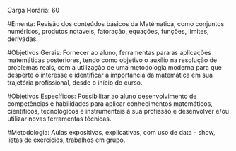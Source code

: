 Carga Horária: 60
 
#Ementa:
    Revisão dos conteúdos básicos da Matématica, como conjuntos numéricos, produtos notáveis, fatoração, equações, funções, limites, derivadas.
 
#Objetivos Gerais:
    Fornecer ao aluno, ferramentas para as aplicações matemáticas posteriores, tendo como objetivo o auxílio na resolução de problemas reais, com a utilização de uma metodologia moderna para que desperte o interesse e identificar a importância da matemática em sua trajetória profissional, desde o início do curso.
 
#Objetivos Específicos:
    Possibilitar ao aluno desenvolvimento de competências e habilidades para aplicar conhecimentos matemáticos, científicos, tecnológicos e instrumentais à sua profissão e desenvolver e/ou utilizar novas ferramentas técnicas.
 
#Metodologia:
    Aulas expositivas, explicativas, com uso de data - show, listas de exercícios, trabalhos em grupo.
